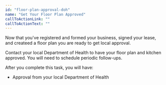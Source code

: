 ```yaml
---
id: "floor-plan-approval-doh"
name: "Get Your Floor Plan Approved"
callToActionLink: ""
callToActionText: ""
---
```


Now that you've registered and formed your business, signed your lease, and createed a floor plan you are ready to get local approval. 

Contact your local Department of Health to have your floor plan and kitchen approved. You will need to schedule periodic follow-ups.
        
After you complete this task, you will have:
- Approval from your local Department of Health
